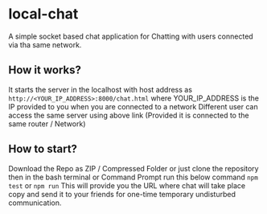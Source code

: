 # local-chat
A simple socket based chat application for Chatting with users connected via tha same network.

## How it works?
It starts the server in the localhost with host address as ``` http://<YOUR_IP_ADDRESS>:8000/chat.html ```
where YOUR_IP_ADDRESS is the IP provided to you when you are connected to a network
Different user can access the same server using above link (Provided it is connected to the same router / Network)

## How to start?
Download the Repo as ZIP / Compressed Folder or just clone the repository 
then in the bash terminal or Command Prompt run this below command
``` npm test ``` or ``` npm run ``` 
This will provide you the URL where chat will take place copy and send it to your friends for one-time temporary undisturbed communication.